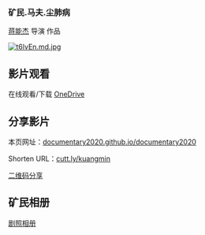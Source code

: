 ### 矿民.马夫.尘肺病

[蒋能杰](https://m.weibo.cn/profile/2035410364) 导演  作品

[![t6lvEn.md.jpg](https://s1.ax1x.com/2020/06/06/t6lvEn.md.jpg)](https://imgchr.com/i/t6lvEn)

## 影片观看
在线观看/下载 [OneDrive](https://hostlocmjj-my.sharepoint.com/:v:/g/personal/dnchen46_uoe_men/EQerm-YjDZ5GuX1OMQ-8jGUBcRx_YhvarHEYkr-mE23jtg?e=R5988L)


## 分享影片
本页网址：[documentary2020.github.io/documentary2020](documentary2020.github.io/documentary2020)

Shorten URL：[cutt.ly/kuangmin](cutt.ly/kuangmin) 

[二维码分享](qrcode.md)

## 矿民相册
[剧照相册](album_kuangmin.md)

